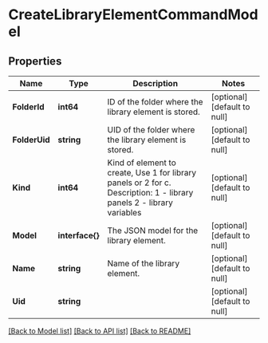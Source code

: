 # CreateLibraryElementCommandModel

## Properties
Name | Type | Description | Notes
------------ | ------------- | ------------- | -------------
**FolderId** | **int64** | ID of the folder where the library element is stored. | [optional] [default to null]
**FolderUid** | **string** | UID of the folder where the library element is stored. | [optional] [default to null]
**Kind** | **int64** | Kind of element to create, Use 1 for library panels or 2 for c. Description: 1 - library panels 2 - library variables | [optional] [default to null]
**Model** | **interface{}** | The JSON model for the library element. | [optional] [default to null]
**Name** | **string** | Name of the library element. | [optional] [default to null]
**Uid** | **string** |  | [optional] [default to null]

[[Back to Model list]](../README.md#documentation-for-models) [[Back to API list]](../README.md#documentation-for-api-endpoints) [[Back to README]](../README.md)


